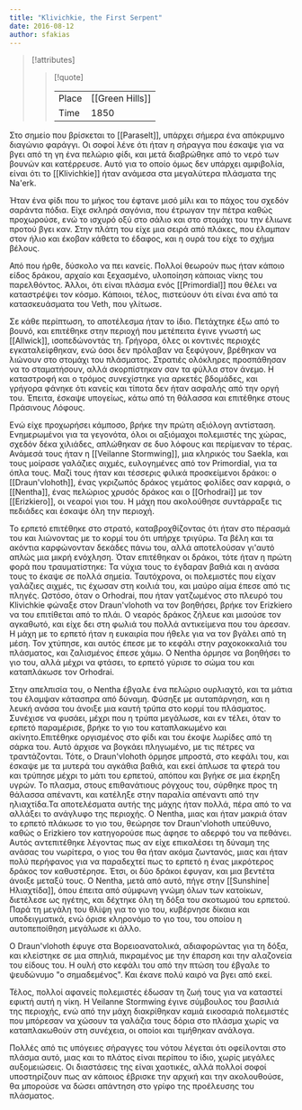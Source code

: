 ```yaml
---
title: "Klivichkie, the First Serpent"
date: 2016-08-12
author: sfakias
---
```


> [!attributes]
> 
> > [!quote]
> >
> > | | |
> > | --- | --- |
> > | Place | [[Green Hills]] |
> > | Time | 1850 |

Στο σημείο που βρίσκεται το [[Paraselt]], υπάρχει σήμερα ένα απόκρυμνο διαγώνιο φαράγγι. Οι σοφοί λένε ότι ήταν η σήραγγα που έσκαψε για να βγει από τη γη ένα
πελώριο φίδι, και μετά διαβρώθηκε από το νερό των βουνών και κατέρρευσε. Αυτό για το οποίο όμως δεν υπάρχει αμφιβολία, είναι ότι το [[Klivichkie]] ήταν ανάμεσα στα μεγαλύτερα πλάσματα της Na'erk.

Ήταν ένα φίδι που το μήκος του έφτανε μισό μίλι και το πάχος του σχεδόν σαράντα πόδια. Είχε σκληρά σαγόνια, που έτρωγαν την πέτρα καθώς προχωρούσε, ενώ το ισχυρό οξύ στο σάλιο και στο στομάχι του την έλιωνε προτού βγει καν. Στην πλάτη του είχε μια σειρά από πλάκες, που έλαμπαν στον ήλιο και έκοβαν κάθετα το έδαφος, και η ουρά του είχε το σχήμα βέλους.

Από που ήρθε, δύσκολο να πει κανείς. Πολλοί θεωρούν πως ήταν κάποιο είδος δράκου, αρχαίο και ξεχασμένο, υλοποίηση κάποιας νίκης του παρελθόντος. Άλλοι, ότι είναι πλάσμα ενός [[Primordial]] που θέλει να καταστρέψει τον κόσμο. Κάποιοι, τέλος, πιστεύουν ότι είναι ένα από τα κατασκευάσματα του Veth, που γλίτωσε.

Σε κάθε περίπτωση, το αποτέλεσμα ήταν το ίδιο. Πετάχτηκε έξω από το βουνό, και επιτέθηκε στην περιοχή που μετέπειτα έγινε γνωστή ως [[Allwick]], ισοπεδώνοντάς τη. Γρήγορα, όλες οι κοντινές περιοχές εγκαταλείφθηκαν, ενώ όσοι δεν πρόλαβαν να ξεφύγουν, βρέθηκαν να λιώνουν στο στομάχι του πλάσματος. Στρατιές ολόκληρες προσπάθησαν να το σταματήσουν, αλλά σκορπίστηκαν σαν τα φύλλα στον άνεμο. Η καταστροφή και ο τρόμος συνεχίστηκε για αρκετές βδομάδες, και γρήγορα φάνηκε ότι κανείς και τίποτα δεν ήταν ασφαλής από την οργή του. Έπειτα, έσκαψε υπογείως, κάτω από τη θάλασσα και επιτέθηκε στους Πράσινους Λόφους.

Ενώ είχε προχωρήσει κάμποσο, βρήκε την πρώτη αξιόλογη αντίσταση. Ενημερωμένοι για τα γεγονότα, όλοι οι αξιόμαχοι πολεμιστές της χώρας, σχεδόν δέκα χιλιάδες, απλώθηκαν σε δυο λόφους και περίμεναν το τέρας. Ανάμεσά τους ήταν η [[Veilanne Stοrmwing]], μια κληρικός του Saekla, και τους μοίρασε γαλάζιες αιχμές, ευλογημένες από τον Primordial, για τα όπλα τους. Μαζί τους ήταν και τέσσερις φιλικά προσκείμενοι δράκοι: o [[Draun'vlohoth]], ένας γκριζωπός δράκος γεμάτος φολίδες σαν καρφιά, ο [[Nentha]], ένας πελώριος χρυσός δράκος και ο [[Orhodrai]] με τον [[Erizkiero]], οι νεαροί γιοι του. Η μάχη που ακολούθησε συντάρραξε τις πεδιάδες και έσκαψε όλη την περιοχή.

To ερπετό επιτέθηκε στο στρατό, καταβροχθίζοντας ότι ήταν στο πέρασμά του και λιώνοντας με το κορμί του ότι υπήρχε τριγύρω. Τα βέλη και τα ακόντια καρφώνονταν δεκάδες πάνω του, αλλά αποτελούσαν γι'αυτό απλώς μια μικρή ενόχληση. Όταν επιτέθηκαν οι δράκοι, τότε ήταν η πρώτη φορά που τραυματίστηκε: Τα νύχια τους το έγδαραν βαθιά και η ανάσα τους το έκαψε σε πολλά σημεία. Ταυτόχρονα, οι πολεμιστές που είχαν γαλάζιες αιχμές, τις έχωσαν στη κοιλιά του, και μαύρο αίμα έπεσε από τις πληγές. Ωστόσο, όταν ο Orhodrai, που ήταν γατζωμένος στο πλευρό του Klivichkie φώναξε στον Draun'vlohoth να τον βοηθήσει, βρήκε τον Erizkiero να του επιτίθεται από το πλάι. Ο νεαρός δράκος ζήλευε και μισούσε τον αγκαθωτό, και είχε δει στη φωλιά του πολλά αντικείμενα που του άρεσαν. Η μάχη με το ερπετό ήταν η ευκαιρία που ήθελε για να τον βγάλει από τη μέση. Τον χτύπησε, και αυτός έπεσε με το κεφάλι στην ραχοκοκκαλιά του πλάσματος, και ζαλισμένος έπεσε χάμω. Ο Nentha όρμησε να βοηθήσει το γιο του, αλλά μέχρι να φτάσει, το ερπετό γύρισε το σώμα του και καταπλάκωσε τον Orhodrai.

Στην απελπισία του, ο Nentha έβγαλε ένα πελώριο ουρλιαχτό, και τα μάτια του έλαμψαν κάτασπρα από δύναμη. Φύσηξε με αυταπάρνηση, και η λευκή ανάσα του άνοιξε μια καυτή τρύπα στο κορμί του πλάσματος. Συνέχισε να φυσάει, μέχρι που η τρύπα μεγάλωσε, και εν τέλει, όταν το ερπετό παραμέρισε, βρήκε το γιο του καταπλακωμένο και ακίνητο.Επιτέθηκε οργισμένος στο φίδι και του έκοψε λωρίδες από τη σάρκα του. Αυτό άρχισε να βογκάει πληγωμένο, με τις πέτρες να τραντάζονται. Τότε, ο Draun'vlohoth όρμησε μπροστά, στο κεφάλι του, και έσκαψε με τα μυτερά του αγκάθια βαθιά, και εκεί άπλωσε τα φτερά του και τρύπησε μέχρι το μάτι του ερπετού, απόπου και βγήκε σε μια έκρηξη υγρών. To πλασμα, στους επιθανάτιους ρόγχους του, σύρθηκε προς τη θάλασσα απέναντι, και κατέληξε στην παραλία απέναντι από την ηλιαχτίδα.Τα αποτελέσματα αυτής της μάχης ήταν πολλά, πέρα από το να αλλάξει το ανάγλυφο της περιοχής. Ο Nentha, μιας και ήταν μακριά όταν το ερπετό πλάκωσε το γιο του, θεώρησε τον Draun'vlohoth υπεύθυνο, καθώς ο Erizkiero τον κατηγορούσε πως άφησε το αδερφό του να πεθάνει. Αυτός αντεπιτέθηκε λέγοντας πως αν είχε επικαλέσει τη δύναμη της ανάσας του νωρίτερα, ο γιος του θα ήταν ακόμα ζωντανός, μιας και ήταν πολύ περήφανος για να παραδεχτεί πως το ερπετό η ένας μικρότερος δράκος τον καθυστέρησε. Έτσι, οι δύο δράκοι έφυγαν, και μια βεντέτα άνοιξε μεταξύ τους. Ο Nentha, μετά από αυτό, πήγε στην [[Sunshine|Ηλιαχτίδα]], όπου έπειτα από σύμφωνη γνώμη όλων των κατοίκων, διετέλεσε ως ηγέτης, και δέχτηκε όλη τη δόξα του σκοτωμού του ερπετού. Παρά τη μεγάλη του θλίψη για το γιο του, κυβέρνησε δίκαια και υποδειγματικά, ενώ όρισε κληρονόμο το γιο του, του οποίου η αυτοπεποίθηση μεγάλωσε κι άλλο.

O Draun'vlohoth έφυγε στα Βορειοανατολικά, αδιαφορώντας για τη δόξα, και κλείστηκε σε μια σπηλιά, πικραμένος με την έπαρση και την αλαζονεία του είδους του. Η ουλή στο κεφάλι του από την πτώση του έβγαλε το ψευδώνυμο "ο σημαδεμένος". Και έκανε πολύ καιρό να βγει από εκεί.

Τέλος, πολλοί αφανείς πολεμιστές έδωσαν τη ζωή τους για να καταστεί εφικτή αυτή η νίκη. Η Veilanne Stοrmwing έγινε σύμβουλος του βασιλιά της περιοχής,
ενώ από την μάχη διακρίθηκαν καμιά εικοσαριά πολεμιστές που μπόρεσαν να χώσουν τα γαλάζια τους δόρια στο πλάσμα χωρίς να καταπλακωθούν στη συνέχεια, οι οποίοι και τιμήθηκαν ανάλογα.

Πολλές από τις υπόγειες σήραγγες του νότου λέγεται ότι οφείλονται στο πλάσμα αυτό, μιας και το πλάτος είναι περίπου το ίδιο, χωρίς μεγάλες αυξομειώσεις. Οι διαστάσεις της είναι χαοτικές, αλλά πολλοί σοφοί υποστηρίζουν πως αν κάποιος έβρισκε την αρχική και την ακολουθούσε, θα μπορούσε να δώσει απάντηση στο γρίφο της προέλευσης του πλάσματος.

